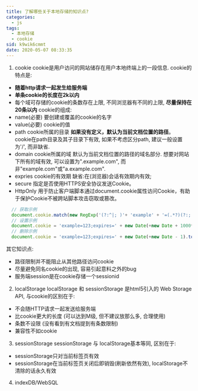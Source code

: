 ```yaml
---
title: 了解哪些关于本地存储的知识点?
categories: 
  - js
tags: 
  - 本地存储
  - cookie
sid: k9wik6cmmt
date: 2020-05-07 08:33:35
---
```

1. cookie
cookie是用户访问的网站储存在用户本地终端上的一段信息. 
cookie的特点是: 
 - **随着http请求一起发生给服务端**
 - **单条cookie的长度在2k以内**
 - 每个域可存储的cookie的条数存在上限, 不同浏览器有不同的上限, **尽量保持在20条以内**
cookie的组成:
 - name(必要) 要创建或覆盖的cookie的名字
 - value(必要) cookie的值
 - path cookie所属的目录 **如果没有定义，默认为当前文档位置的路径**。  
   cookie在path目录及其子目录下有效, 如果不考虑区分path, 建议一般设置为'/', 而非缺省.
 - domain cookie所属的域
   默认为当前文档位置的路径的域名部分. 想要对网站下所有的域有效, 可以设置为".example.com", 而非"example.com"或"a.example.com".
 - expries cookie的有效期
   缺省:在(浏览器)会话有效期内有效; 
  - secure
    指定是否使用HTTPS安全协议发送Cookie。
  - HttpOnly
    用于防止客户端脚本通过document.cookie属性访问Cookie，有助于保护Cookie不被跨站脚本攻击窃取或篡改。
  ``` javascript
    // 获取示例
    document.cookie.match(new RegExp('(?:^|; )'+ 'example' + '=(.*?)(?:;|$)', 'g'))
    // 设置示例
    document.cookie = 'example=123;expires=' + new Date(+new Date + 1000*60*60*24*10).toGMTString() + ';path=/;domain=.example.com;secure=true;'
    // 删除示例
    document.cookie = 'example=123;expires=' + new Date(+new Date - 1).toGMTString() + ';path=/;domain=.example.com;'
  ```
其它知识点:
  - 路径限制并不能阻止从其他路径访问cookie
  - 尽量避免同名cookie的出现, 容易引起意料之外的bug
  - 服务端session是在cookie存储一个sessionid

2. localStorage
localStorage 和 sessionStorage 是html5引入的 Web Storage API, 与cookie的区别在于:
- 不会随HTTP请求一起发送给服务端
- 比cookie更大的长度 (可以达到M级, 但不建议放那么多, 合理使用)
- 条数不设限 (没有看到有文档提到有条数限制)
- 兼容性不如cookie

3. sessionStorage
sessionStorage 与 localStorage基本等同, 区别在于: 
- sessionStorage只对当前标签页有效
- sessionStorage在当前标签页关闭后即销毁(刷新依然有效), localStorage不清除的话永久有效

4. indexDB/WebSQL

